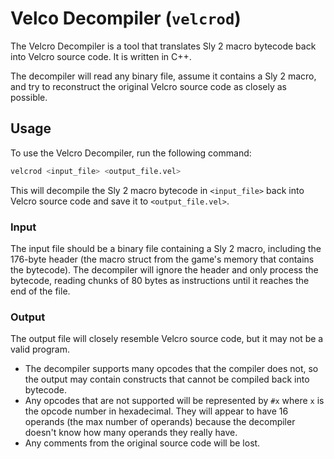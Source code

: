# Velco Decompiler (`velcrod`)

The Velcro Decompiler is a tool that translates Sly 2 macro bytecode back into Velcro source code. It is written in C++.

The decompiler will read any binary file, assume it contains a Sly 2 macro, and try to reconstruct the original Velcro source code as closely as possible.

## Usage

To use the Velcro Decompiler, run the following command:

```bash
velcrod <input_file> <output_file.vel>
```

This will decompile the Sly 2 macro bytecode in `<input_file>` back into Velcro source code and save it to `<output_file.vel>`.

### Input

The input file should be a binary file containing a Sly 2 macro, including the 176-byte header (the macro struct from the game's memory that contains the bytecode). The decompiler will ignore the header and only process the bytecode, reading chunks of 80 bytes as instructions until it reaches the end of the file.

### Output

The output file will closely resemble Velcro source code, but it may not be a valid program.

* The decompiler supports many opcodes that the compiler does not, so the output may contain constructs that cannot be compiled back into bytecode.
* Any opcodes that are not supported will be represented by `#x` where `x` is the opcode number in hexadecimal. They will appear to have 16 operands (the max number of operands) because the decompiler doesn't know how many operands they really have.
* Any comments from the original source code will be lost.
